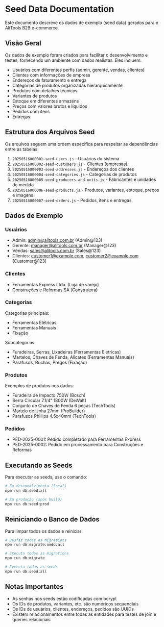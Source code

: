 # Seed Data Documentation

Este documento descreve os dados de exemplo (seed data) gerados para o AliTools B2B e-commerce.

## Visão Geral

Os dados de exemplo foram criados para facilitar o desenvolvimento e testes, fornecendo um ambiente com dados realistas. Eles incluem:

- Usuários com diferentes perfis (admin, gerente, vendas, clientes)
- Clientes com informações de empresa
- Endereços de faturamento e entrega
- Categorias de produtos organizadas hierarquicamente
- Produtos com detalhes técnicos
- Variantes de produtos
- Estoque em diferentes armazéns
- Preços com valores brutos e líquidos
- Pedidos com itens
- Entregas

## Estrutura dos Arquivos Seed

Os arquivos seguem uma ordem específica para respeitar as dependências entre as tabelas:

1. `20250516000001-seed-users.js` - Usuários do sistema
2. `20250516000002-seed-customers.js` - Clientes (empresas)
3. `20250516000003-seed-addresses.js` - Endereços dos clientes
4. `20250516000004-seed-categories.js` - Categorias de produtos
5. `20250516000005-seed-producers-and-units.js` - Fabricantes e unidades de medida
6. `20250516000006-seed-products.js` - Produtos, variantes, estoque, preços e imagens
7. `20250516000007-seed-orders.js` - Pedidos, itens e entregas

## Dados de Exemplo

### Usuários

- Admin: admin@alitools.com.br (Admin@123)
- Gerente: manager@alitools.com.br (Manager@123)
- Vendas: sales@alitools.com.br (Sales@123)
- Clientes: customer1@example.com, customer2@example.com (Customer@123)

### Clientes

- Ferramentas Express Ltda. (Loja de varejo)
- Construções e Reformas SA (Construtora)

### Categorias

Categorias principais:
- Ferramentas Elétricas
- Ferramentas Manuais
- Fixação

Subcategorias:
- Furadeiras, Serras, Lixadeiras (Ferramentas Elétricas)
- Martelos, Chaves de Fenda, Alicates (Ferramentas Manuais)
- Parafusos, Buchas, Pregos (Fixação)

### Produtos

Exemplos de produtos nos dados:
- Furadeira de Impacto 750W (Bosch)
- Serra Circular 7.1/4" 1800W (DeWalt)
- Conjunto de Chaves de Fenda 6 peças (TechTools)
- Martelo de Unha 27mm (ProBuilder)
- Parafusos Phillips 4.5x40mm (TechTools)

### Pedidos

- PED-2025-0001: Pedido completado para Ferramentas Express
- PED-2025-0002: Pedido em processamento para Construções e Reformas

## Executando as Seeds

Para executar as seeds, use o comando:

```bash
# Em desenvolvimento (local)
npm run db:seed:all

# Em produção (após build)
npm run db:seed:prod
```

## Reiniciando o Banco de Dados

Para limpar todos os dados e reiniciar:

```bash
# Desfaz todas as migrations
npm run db:migrate:undo:all

# Executa todas as migrations
npm run db:migrate

# Executa todas as seeds
npm run db:seed:all
```

## Notas Importantes

- As senhas nos seeds estão codificadas com bcrypt
- Os IDs de produtos, variantes, etc. são numéricos sequenciais
- Os IDs de usuários, clientes, endereços, pedidos são UUIDs
- Existem relacionamentos entre todas as entidades para testes de join e queries relacionais 
